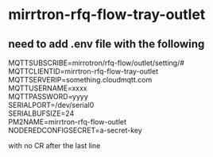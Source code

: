# mirrtron-rfq-flow-tray-outlet
## need to add .env file with the following
MQTTSUBSCRIBE=mirrotron/rfq-flow/outlet/setting/#  
MQTTCLIENTID=mirrtron-rfq-flow-tray-outlet  
MQTTSERVERIP=something.cloudmqtt.com  
MQTTUSERNAME=xxxx  
MQTTPASSWORD=yyyy  
SERIALPORT=/dev/serial0  
SERIALBUFSIZE=24  
PM2NAME=mirrtron-rfq-flow-outlet   
NODEREDCONFIGSECRET=a-secret-key    

with no CR after the last line

